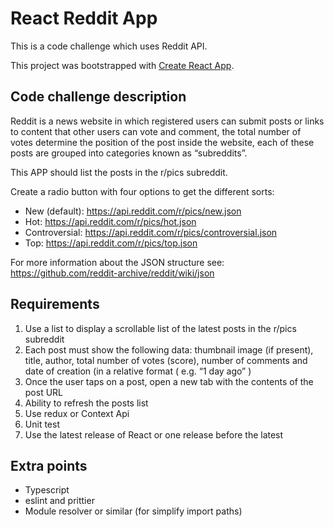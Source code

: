 # React Reddit App

This is a code challenge which uses Reddit API.

This project was bootstrapped with [Create React App](https://github.com/facebook/create-react-app).

## Code challenge description

Reddit is a news website in which registered users can submit posts or links
to content that other users can vote and comment, the total number of votes
determine the position of the post inside the website, each of these posts are
grouped into categories known as “subreddits”.

This APP should list the posts in the r/pics subreddit.

Create a radio button with four options to get the different sorts:

* New (default): https://api.reddit.com/r/pics/new.json
* Hot: https://api.reddit.com/r/pics/hot.json
* Controversial: https://api.reddit.com/r/pics/controversial.json
* Top: https://api.reddit.com/r/pics/top.json

For more information about the JSON structure see:
https://github.com/reddit-archive/reddit/wiki/json

## Requirements

1. Use a list to display a scrollable list of the latest posts in the r/pics subreddit
2. Each post must show the following data: thumbnail image (if present), title, author, total number of votes (score), number of comments and date of creation (in a relative format ( e.g. “1 day ago” )
3. Once the user taps on a post, open a new tab with the contents of the post URL
4. Ability to refresh the posts list
5. Use redux or Context Api
6. Unit test
7. Use the latest release of React or one release before the latest


## Extra points

* Typescript
* eslint and prittier
* Module resolver or similar (for simplify import paths)


